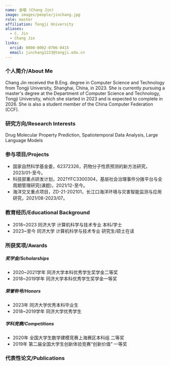 ```yaml
---
name: 金唱 (Chang Jin)
image: images/people/jinchang.jpg
role: master
affiliation: Tongji University
aliases:
  - C. Jin
  - Chang Jin
links:
  orcid: 0000-0002-0706-0415
  email: jinchang1223@tongji.edu.cn
---
```


### 个人简介/About Me
Chang Jin received the B.Eng. degree in Computer Science and Technology from Tongji University, Shanghai, China, in 2023. She is currently pursuing a master's degree at the Department of Computer Science and Technology, Tongji University, which she started in 2023 and is expected to complete in 2026. She is also a student member of the China Computer Federation (CCF).

### 研究方向/Research Interests
Drug Molecular Property Prediction, Spatiotemporal Data Analysis, Large Language Models

### 参与项目/Projects
- 国家自然科学基金委，62372326，药物分子性质预测的新方法研究，2023/01-至今。 
- 科技部重点研发计划，2021YFC3300304，基层社会治理事件分拨平台与全周期管理研究(课题)，2021/12-至今。
- 海洋交叉重点项目，ZD-21-202101，长江口海洋环境与灾害智能监测与应用研究，2021/08-2023/07。

### 教育经历/Educational Background
- 2018~2023 同济大学 计算机科学与技术专业 本科/学士
- 2023~至今 同济大学 计算机科学与技术专业 研究生/硕士在读

### 所获奖项/Awards

##### 奖学金/Scholarships
- 2020~2021学年 同济大学本科优秀学生奖学金二等奖
- 2018~2019学年 同济大学本科优秀学生奖学金一等奖

##### 荣誉称号/Honors
- 2023年 同济大学优秀本科毕业生
- 2018~2019学年 同济大学优秀学生
  
##### 学科竞赛/Competitions
- 2020年 全国大学生数学建模竞赛上海赛区本科组 二等奖
- 2019年 第二届全国大学生创新体验竞赛“创新价值” 一等奖

### 代表性论文/Publications